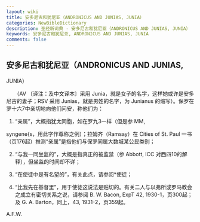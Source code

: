 ```yaml
---
layout: wiki
title: 安多尼古和犹尼亚（ANDRONICUS AND JUNIAS, JUNIA）
categories: NewBibleDictionary
description: 圣经新词典 - 安多尼古和犹尼亚（ANDRONICUS AND JUNIAS, JUNIA）
keywords: 安多尼古和犹尼亚, ANDRONICUS AND JUNIAS, JUNIA
comments: false
---
```


## 安多尼古和犹尼亚（ANDRONICUS AND JUNIAS,

JUNIA）

　　（AV 〔译注：及中文译本〕采用 Junia，就是女子的名字，这样她或许是安多尼古的妻子；RSV 采用 Junias，就是男姓的名字，为 Junianus 的缩写）。保罗在罗十六7中亲切地向他们问安，称他们为：

1. “亲属”，大概指犹太同胞，如在罗九3一样（但是参 MM,

syngene{s，用此字作尊称之例）；拉姆齐（Ramsay）在 Cities of St. Paul 一书（页176起）推测“亲属”是指他们与保罗同属大数城某公民类别；

2. “与我一同坐监的”，大概是指真正的被监禁（参 Abbott, ICC 对西四10的解释），但坐监的时间却不详；

3. “在使徒中是有名望的”，有关此点，请参阅*使徒；

4. “比我先在基督里”，用于使徒这说法是贴切的。有关二人与以弗所或罗马教会之成立有密切关系之说，请参阅 B. W. Bacon, ExpT 42, 1930-1，页300起；及 G. A. Barton，同上，43, 1931-2，页359起。

A.F.W.






